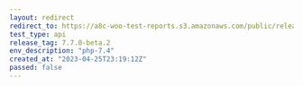 ```yaml
---
layout: redirect
redirect_to: https://a8c-woo-test-reports.s3.amazonaws.com/public/release/7.7.0-beta.2/php-7.4/api/index.html
test_type: api
release_tag: 7.7.0-beta.2
env_description: "php-7.4"
created_at: "2023-04-25T23:19:12Z"
passed: false
---
```

